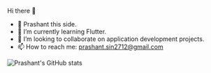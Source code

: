 Hi there 👋
- 🧑 Prashant this side.
- 🌱 I’m currently learning Flutter.
- 👯 I’m looking to collaborate on application development projects.
- 📫 How to reach me: prashant.sin2712@gmail.com 

![Prashant's GitHub stats](https://github-readme-stats.vercel.app/api?username=prashantCipher27&show_icons=true&theme=radical)
<!--
**prashantCipher27/prashantCipher27** is a ✨ _special_ ✨ repository because its `README.md` (this file) appears on your GitHub profile.

Here are some ideas to get you started:



-->
